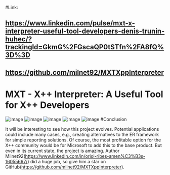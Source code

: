 #Link:
## https://www.linkedin.com/pulse/mxt-x-interpreter-useful-tool-developers-denis-trunin-huhec/?trackingId=GkmG%2FGscaQP0tSTfn%2FA8fQ%3D%3D
## https://github.com/milnet92/MXTXppInterpreter

# MXT - X++ Interpreter: A Useful Tool for X++ Developers
![image](https://github.com/user-attachments/assets/9ad6c183-f1c3-4fbc-88d0-a668ec7754fa)
![image](https://github.com/user-attachments/assets/274a621c-5525-4e42-8fe8-ebcd26d2c0ec)
![image](https://github.com/user-attachments/assets/a7ab01b5-b97b-4a34-a4cd-1870d412a8d8)
![image](https://github.com/user-attachments/assets/599eec25-c800-4ac4-9dc4-ab3b84ac5d99)
![image](https://github.com/user-attachments/assets/2a0ae054-7dd6-4ce0-9bff-0473d2cbc177)
#Conclusion

It will be interesting to see how this project evolves. Potential applications could include many cases, e.g., creating alternatives to the ER framework for simple reporting solutions.
Of course, the most profitable option for the X++ community would be for Microsoft to add this to the base product. But even in its current state, the project is amazing.
Author Milnet92(https://www.linkedin.com/in/oriol-ribes-amen%C3%B3s-16055667/) did a huge job, so give him a star on GitHub(https://github.com/milnet92/MXTXppInterpreter).





